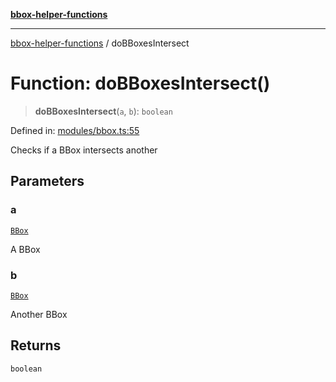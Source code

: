 [**bbox-helper-functions**](../README.md)

***

[bbox-helper-functions](../README.md) / doBBoxesIntersect

# Function: doBBoxesIntersect()

> **doBBoxesIntersect**(`a`, `b`): `boolean`

Defined in: [modules/bbox.ts:55](https://github.com/alrico88/bbox-helper-functions/blob/master/src/modules/bbox.ts#L55)

Checks if a BBox intersects another

## Parameters

### a

[`BBox`](../type-aliases/BBox.md)

A BBox

### b

[`BBox`](../type-aliases/BBox.md)

Another BBox

## Returns

`boolean`

